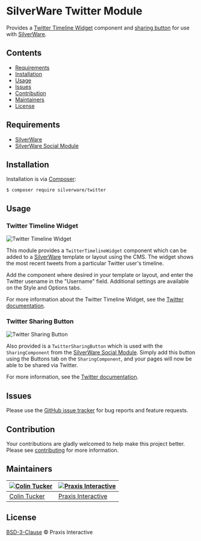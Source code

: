 # SilverWare Twitter Module

Provides a [Twitter Timeline Widget][twtimelinewidget] component and
[sharing button][twsharebutton] for use with [SilverWare][silverware].

## Contents

- [Requirements](#requirements)
- [Installation](#installation)
- [Usage](#usage)
- [Issues](#issues)
- [Contribution](#contribution)
- [Maintainers](#maintainers)
- [License](#license)

## Requirements

- [SilverWare][silverware]
- [SilverWare Social Module][silverware-social]

## Installation

Installation is via [Composer][composer]:

```
$ composer require silverware/twitter
```

## Usage

### Twitter Timeline Widget

![Twitter Timeline Widget](http://i.imgur.com/fsdZKy4.png)

This module provides a `TwitterTimelineWidget` component which can be added to a [SilverWare][silverware]
template or layout using the CMS. The widget shows the most recent tweets from a particular Twitter
user's timeline.

Add the component where desired in your template or layout, and enter the Twitter usename
in the "Username" field.  Additional settings are available on the Style and Options tabs.

For more information about the Twitter Timeline Widget, see the [Twitter documentation][twtimelinewidget].

### Twitter Sharing Button

![Twitter Sharing Button](http://i.imgur.com/gc0cnAe.png)

Also provided is a `TwitterSharingButton` which is used with the `SharingComponent`
from the [SilverWare Social Module][silverware-social]. Simply add this button using
the Buttons tab on the `SharingComponent`, and your pages will now
be able to be shared via Twitter.

For more information, see the [Twitter documentation][twsharebutton].

## Issues

Please use the [GitHub issue tracker][issues] for bug reports and feature requests.

## Contribution

Your contributions are gladly welcomed to help make this project better.
Please see [contributing](CONTRIBUTING.md) for more information.

## Maintainers

[![Colin Tucker](https://avatars3.githubusercontent.com/u/1853705?s=144)](https://github.com/colintucker) | [![Praxis Interactive](https://avatars2.githubusercontent.com/u/1782612?s=144)](http://www.praxis.net.au)
---|---
[Colin Tucker](https://github.com/colintucker) | [Praxis Interactive](http://www.praxis.net.au)

## License

[BSD-3-Clause](LICENSE.md) &copy; Praxis Interactive

[composer]: https://getcomposer.org
[twtimelinewidget]: https://dev.twitter.com/web/embedded-timelines
[twsharebutton]: https://dev.twitter.com/web/tweet-button
[silverware]: https://github.com/praxisnetau/silverware
[silverware-social]: https://github.com/praxisnetau/silverware-social
[issues]: https://github.com/praxisnetau/silverware-twitter/issues
